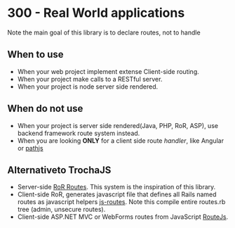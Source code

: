 # 300 - Real World applications
Note the main goal of this library is to declare routes, not to handle


## When to use

* When your web project implement extense Client-side routing.
* When your project make calls to a RESTful server.
* When your project is node server side rendered.

## When do not use

* When your project is server side rendered(Java, PHP, RoR, ASP), use backend framework route system instead.
* When you are looking **ONLY** for a client side route _handler_, like Angular or [pathjs](http://mtrpcic.net/pathjs/)


## Alternativeto TrochaJS
* Server-side [RoR Routes](http://edgeguides.rubyonrails.org/routing.html). This system is the inspiration of this library.
* Client-side RoR, generates javascript file that defines all Rails named routes as javascript helpers [js-routes](https://github.com/railsware/js-routes). Note this compile entire routes.rb tree (admin, unsecure routes).
* Client-side ASP.NET MVC or WebForms routes from JavaScript [RouteJs](https://github.com/Daniel15/RouteJs).

